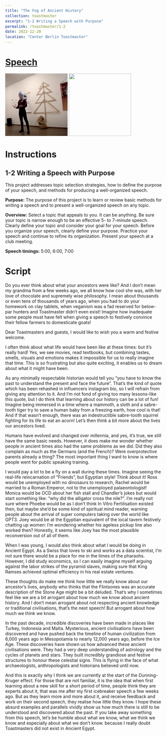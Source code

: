 ```yaml
---
title: "The Fog of Ancient History"
collection: toastmaster
excerpt: "1-2 Writing a Speech with Purpose"
permalink: /toastmaster/1-2
date: 2022-12-20
location: "Center Berlin Toastmaster"
---
```


# [Speech](https://drive.google.com/file/d/14gtPF-8fUq9BhZTwvnlqA7UZK7BAu_2h/view?usp=sharing)


<img src="/images/tm_12a.png" width="200" height="200" />


<img src="/images/tm_12b.png" width="200" height="200" />


# Instructions

## 1-2 Writing a Speech with Purpose

This project addresses topic selection strategies, how to define the purpose of your speech, and methods for producing a well-organized speech.

**Purpose:** The purpose of this project is to learn or review basic methods for writing a speech and to present a well-organized speech on any topic.

**Overview:** Select a topic that appeals to you. It can be anything. Be sure your topic is narrow enough to be an effective 5- to 7-minute speech. Clearly define your topic and consider your goal for your speech. Before you organize your speech, clearly define your purpose. Practice your speech and continue to refine its organization. Present your speech at a club meeting.

**Speech timings:** 5:00, 6:00, 7:00

# Script


Do you ever think about what your ancestors were like? And I don’t mean my grandma from a few weeks ago, we all know how cool she was, with her love of chocolate and supremely wise philosophy. I mean about thousands or even tens of thousands of years ago, when you had to do your homework on clay tablets, when veganism was a fad reserved for below-par hunters and Toastmaster didn’t even exist! Imagine how inadequate some people must have felt when giving a speech to festively convince their fellow farmers to domesticate goats!

Dear Toastmasters and guests, I would like to wish you a warm and festive welcome.

I often think about what life would have been like at these times: but it’s really hard! Yes, we see movies, read textbooks, but combining tastes, smells, visuals and emotions makes it impossible for us to really imagine that time. This is so frustrating but also quite exciting, it enables us to dream about what it might have been.

As any minimally respectable historian would tell you “you have to know the past to understand the present and face the future”. That’s the kind of quote which has been rehashed in influencers instagram bio, so I will refrain from giving any attention to it. And I’m not fond of giving too many lessons-like this quote, but I do think that learning about our history can be a lot of fun! Imagine being immersed in a time where a mammoth, a sloth and a sabre-tooth tiger try to save a human baby from a freezing earth, how cool is that! And if that wasn’t enough, there was an indestructible sabre-tooth squirrel fighting for its life to eat an acorn! Let’s then think a bit more about the lives our ancestors lived.

Humans have evolved and changed over millennia, and yes, it’s true, we still have the same basic needs. However, it does make me wonder whether people in ancient times also had the same problems as we did. Did they also complain as much as the Germans (and the French)? Were overprotective parents already a thing? The most important thing I want to know is where people went for public speaking training.

I would pay a lot to be a fly on a wall during these times. Imagine seeing the real-life reincarnation of “Friends”, but Egyptian style! Think about it! Ross would be unemployed with no dinosaurs to research, Rachel would be married to a Roman Emperor, not to the unemployed palaeontologist! Monica would be OCD about her fish stall and Chandler’s jokes but would start something like: “why did the alligator cross the nile?”. I’m really not sure where Phoebe would be as I don’t think In Vitro Fertilisation existed then, but maybe she’d be some kind of spiritual mind reader, warning people about the arrival of super computers taking over the world like GPT3. Joey would be at the Egyptian equivalent of the local tavern festively chatting up women: I’m wondering whether his ageless pickup line also worked then? Honestly, it seems like Joey has the most plausible reconversion out of all of them. 

When I was young, I would also think about what I would be doing in Ancient Egypt. As a Swiss that loves to ski and works as a data scientist, I’m not sure there would be a place for me in the times of the pharaohs. However, I did study economics, so I can easily imagine myself arguing against the labor strikes of the pyramid slaves, making sure that King Ramses achieved optimal efficiency in his real estate ventures.

These thoughts do make me think how little we really know about our ancestor’s lives, anybody who thinks that the Flintsones was an accurate description of the Stone Age might be a bit deluded. That’s why I sometimes feel like we are a bit arrogant about how much we know about ancient history. And I don’t mean arrogant about not respecting ancient knowledge or traditional civilisations, that’s the next speech! But arrogant about how much we think we know.

In the past decade, incredible discoveries have been made in places like Turkey, Indonesia and Malta. Mysterious, ancient civilisations have been discovered and have pushed back the timeline of human civilization from 6,000 years ago in Mesopotamia to nearly 12,000 years ago, before the Ice Age. These discoveries have shown us how advanced these ancient civilisations were. They had a very deep understanding of astrology and the cycles of planets and stars. They built incredibly grandiose and festive structures to honour these celestial signs. This is flying in the face of what archaeologists, anthropologists and historians believed until now.

And this is exactly why I think we are currently at the start of the Dunning-Kruger effect. For those that are not familiar, it is the idea that when first learning about a new skill for a short period of time, people think they are experts about it, that was me after my first icebreaker speech a few weeks ago. But as they learn more and more about it, and receive feedback and work on their second speech, they realise how little they know. I hope these absurd examples and parallels vividly show us how much there is still to be understood and discovered about the past. If you take away something from this speech, let’s be humble about what we know, what we think we know and especially about what we don’t know. because I really doubt Toastmasters did not exist in Ancient Egypt.